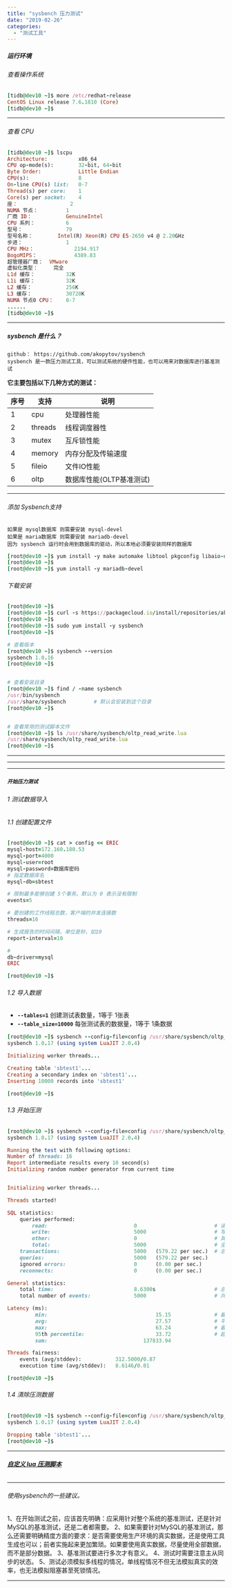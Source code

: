 ```yaml
---
title: "sysbench 压力测试"
date: "2019-02-26"
categories: 
  - "测试工具"
---
```


##### 运行环境

###### 查看操作系统

```ruby
[tidb@dev10 ~]$ more /etc/redhat-release
CentOS Linux release 7.6.1810 (Core)
[tidb@dev10 ~]$
```

* * *

###### 查看 CPU

```ruby
[tidb@dev10 ~]$ lscpu
Architecture:          x86_64
CPU op-mode(s):        32-bit, 64-bit
Byte Order:            Little Endian
CPU(s):                8
On-line CPU(s) list:   0-7
Thread(s) per core:    1
Core(s) per socket:    4
座：                 2
NUMA 节点：         1
厂商 ID：           GenuineIntel
CPU 系列：          6
型号：              79
型号名称：        Intel(R) Xeon(R) CPU E5-2650 v4 @ 2.20GHz
步进：              1
CPU MHz：             2194.917
BogoMIPS：            4389.83
超管理器厂商：  VMware
虚拟化类型：     完全
L1d 缓存：          32K
L1i 缓存：          32K
L2 缓存：           256K
L3 缓存：           30720K
NUMA 节点0 CPU：    0-7
......
[tidb@dev10 ~]$
```

* * *

##### sysbench 是什么？

```
github： https://github.com/akopytov/sysbench
sysbench 是一款压力测试工具，可以测试系统的硬件性能，也可以用来对数据库进行基准测试
```

**它主要包括以下几种方式的测试：**

| 序号 | 支持 | 说明 |
| --- | --- | --- |
| 1 | cpu | 处理器性能 |
| 2 | threads | 线程调度器性 |
| 3 | mutex | 互斥锁性能 |
| 4 | memory | 内存分配及传输速度 |
| 5 | fileio | 文件IO性能 |
| 6 | oltp | 数据库性能(OLTP基准测试) |

* * *

###### 添加 Sysbench支持

```
如果是 mysql数据库 则需要安装 mysql-devel
如果是 maria数据库 则需要安装 mariadb-devel
因为 sysbench 运行时会用到数据库的驱动，所以本地必须要安装同样的数据库
```

```ruby
[root@dev10 ~]$ yum install -y make automake libtool pkgconfig libaio-devel
[root@dev10 ~]$
[root@dev10 ~]$ yum install -y mariadb-devel
```

###### 下载安装

```ruby
[root@dev10 ~]$
[root@dev10 ~]$ curl -s https://packagecloud.io/install/repositories/akopytov/sysbench/script.rpm.sh | sudo bash
[root@dev10 ~]$
[root@dev10 ~]$ sudo yum install -y sysbench
[root@dev10 ~]$

# 查看版本
[root@dev10 ~]$ sysbench --version
sysbench 1.0.16
[root@dev10 ~]$


# 查看安装目录
[root@dev10 ~]$ find / -name sysbench
/usr/bin/sysbench
/usr/share/sysbench         # 默认会安装到这个目录
[root@dev10 ~]$


# 查看常用的测试脚本文件
[root@dev10 ~]$ ls /usr/share/sysbench/oltp_read_write.lua
/usr/share/sysbench/oltp_read_write.lua
[root@dev10 ~]$
```

* * *

* * *

* * *

##### **`开始压力测试`**

###### 1 测试数据导入

###### 1.1 创建配置文件

```ruby
[root@dev10 ~]$ cat > config << ERIC
mysql-host=172.160.180.53
mysql-port=4000
mysql-user=root
mysql-password=数据库密码
# 指定数据库名
mysql-db=sbtest

# 限制最多能够创建 5个事务。默认为 0 表示没有限制
events=5

# 要创建的工作线程总数，客户端的并发连接数
threads=16

# 生成报告的时间间隔，单位是秒，如10
report-interval=10

#
db-driver=mysql
ERIC

[root@dev10 ~]$
```

###### 1.2 导入数据

- **`--tables=1`** 创建测试表数量，1等于 1张表
- **`--table_size=10000`** 每张测试表的数据量，1等于 1条数据

```ruby
[root@dev10 ~]$ sysbench --config-file=config /usr/share/sysbench/oltp_common.lua --tables=1 --table-size=10000 prepare
sysbench 1.0.17 (using system LuaJIT 2.0.4)

Initializing worker threads...

Creating table 'sbtest1'...
Creating a secondary index on 'sbtest1'...
Inserting 10000 records into 'sbtest1'

[root@dev10 ~]$
```

###### 1.3 开始压测

```ruby
[root@dev10 ~]$ sysbench --config-file=config /usr/share/sysbench/oltp_common.lua --tables=1 --table-size=10000 run
sysbench 1.0.17 (using system LuaJIT 2.0.4)

Running the test with following options:
Number of threads: 16
Report intermediate results every 10 second(s)
Initializing random number generator from current time


Initializing worker threads...

Threads started!

SQL statistics:
    queries performed:
        read:                            0                         # 读总数
        write:                           5000                      # 写总数
        other:                           0                         # 其他操作总数(增、删、改、查之外的操作，例如COMMIT等)
        total:                           5000                      # 全部总数
    transactions:                        5000   (579.22 per sec.)  # 总事务数(每秒事务数)
    queries:                             5000   (579.22 per sec.)
    ignored errors:                      0      (0.00 per sec.)
    reconnects:                          0      (0.00 per sec.)

General statistics:
    total time:                          8.6300s                   # 总耗时
    total number of events:              5000                      # 共发生多少事务数

Latency (ms):
         min:                                   15.15              # 最小耗时
         avg:                                   27.57              # 平均耗时
         max:                                   63.24              # 最大耗时
         95th percentile:                       33.72              # 超过95%平均耗时
         sum:                               137833.94

Threads fairness:
    events (avg/stddev):           312.5000/0.87
    execution time (avg/stddev):   8.6146/0.01

[root@dev10 ~]$
```

###### 1.4 清除压测数据

```ruby
[root@dev10 ~]$ sysbench --config-file=config /usr/share/sysbench/oltp_common.lua --tables=1 --table-size=10000 cleanup
sysbench 1.0.17 (using system LuaJIT 2.0.4)

Dropping table 'sbtest1'...
[root@dev10 ~]$
```

* * *

###### **[自定义 lua 压测脚本](lua-%e8%87%aa%e5%ae%9a%e4%b9%89-sysbench-%e5%8e%8b%e5%8a%9b%e6%b5%8b%e8%af%95%e8%84%9a%e6%9c%ac "自定义 lua 压测脚本")**

* * *

###### 使用sysbench的一些建议。

1、在开始测试之前，应该首先明确：应采用针对整个系统的基准测试，还是针对MySQL的基准测试，还是二者都需要。 2、如果需要针对MySQL的基准测试，那么还需要明确精度方面的要求：是否需要使用生产环境的真实数据，还是使用工具生成也可以；前者实施起来更加繁琐。如果要使用真实数据，尽量使用全部数据，而不是部分数据。 3、基准测试要进行多次才有意义。 4、测试时需要注意主从同步的状态。 5、测试必须模拟多线程的情况，单线程情况不但无法模拟真实的效率，也无法模拟阻塞甚至死锁情况。

* * *
